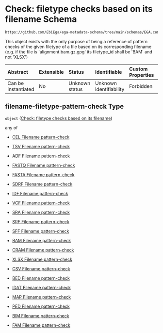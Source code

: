 # Check: filetype checks based on its filename Schema

```txt
https://github.com/EbiEga/ega-metadata-schema/tree/main/schemas/EGA.common-definitions.json#/definitions/filename-filetype-pattern-check
```

This object exists with the only purpose of being a reference of pattern checks of the given filetype of a file based on its corresponding filename (e.g. if the file is 'alignment.bam.gz.gpg' its filetype_id shall be 'BAM' and not 'XLSX')

| Abstract            | Extensible | Status         | Identifiable            | Custom Properties | Additional Properties | Access Restrictions | Defined In                                                                                |
| :------------------ | :--------- | :------------- | :---------------------- | :---------------- | :-------------------- | :------------------ | :---------------------------------------------------------------------------------------- |
| Can be instantiated | No         | Unknown status | Unknown identifiability | Forbidden         | Allowed               | none                | [EGA.common-definitions.json*](../out/EGA.common-definitions.json "open original schema") |

## filename-filetype-pattern-check Type

`object` ([Check: filetype checks based on its filename](ega-4-definitions-check-filetype-checks-based-on-its-filename.md))

any of

*   [CEL Filename pattern-check](ega-4-definitions-check-filetype-checks-based-on-its-filename-anyof-cel-filename-pattern-check.md "check type definition")

*   [TSV Filename pattern-check](ega-4-definitions-check-filetype-checks-based-on-its-filename-anyof-tsv-filename-pattern-check.md "check type definition")

*   [ADF Filename pattern-check](ega-4-definitions-check-filetype-checks-based-on-its-filename-anyof-adf-filename-pattern-check.md "check type definition")

*   [FASTQ Filename pattern-check](ega-4-definitions-check-filetype-checks-based-on-its-filename-anyof-fastq-filename-pattern-check.md "check type definition")

*   [FASTA Filename pattern-check](ega-4-definitions-check-filetype-checks-based-on-its-filename-anyof-fasta-filename-pattern-check.md "check type definition")

*   [SDRF Filename pattern-check](ega-4-definitions-check-filetype-checks-based-on-its-filename-anyof-sdrf-filename-pattern-check.md "check type definition")

*   [IDF Filename pattern-check](ega-4-definitions-check-filetype-checks-based-on-its-filename-anyof-idf-filename-pattern-check.md "check type definition")

*   [VCF Filename pattern-check](ega-4-definitions-check-filetype-checks-based-on-its-filename-anyof-vcf-filename-pattern-check.md "check type definition")

*   [SRA Filename pattern-check](ega-4-definitions-check-filetype-checks-based-on-its-filename-anyof-sra-filename-pattern-check.md "check type definition")

*   [SRF Filename pattern-check](ega-4-definitions-check-filetype-checks-based-on-its-filename-anyof-srf-filename-pattern-check.md "check type definition")

*   [SFF Filename pattern-check](ega-4-definitions-check-filetype-checks-based-on-its-filename-anyof-sff-filename-pattern-check.md "check type definition")

*   [BAM Filename pattern-check](ega-4-definitions-check-filetype-checks-based-on-its-filename-anyof-bam-filename-pattern-check.md "check type definition")

*   [CRAM Filename pattern-check](ega-4-definitions-check-filetype-checks-based-on-its-filename-anyof-cram-filename-pattern-check.md "check type definition")

*   [XLSX Filename pattern-check](ega-4-definitions-check-filetype-checks-based-on-its-filename-anyof-xlsx-filename-pattern-check.md "check type definition")

*   [CSV Filename pattern-check](ega-4-definitions-check-filetype-checks-based-on-its-filename-anyof-csv-filename-pattern-check.md "check type definition")

*   [BED Filename pattern-check](ega-4-definitions-check-filetype-checks-based-on-its-filename-anyof-bed-filename-pattern-check.md "check type definition")

*   [IDAT Filename pattern-check](ega-4-definitions-check-filetype-checks-based-on-its-filename-anyof-idat-filename-pattern-check.md "check type definition")

*   [MAP Filename pattern-check](ega-4-definitions-check-filetype-checks-based-on-its-filename-anyof-map-filename-pattern-check.md "check type definition")

*   [PED Filename pattern-check](ega-4-definitions-check-filetype-checks-based-on-its-filename-anyof-ped-filename-pattern-check.md "check type definition")

*   [BIM Filename pattern-check](ega-4-definitions-check-filetype-checks-based-on-its-filename-anyof-bim-filename-pattern-check.md "check type definition")

*   [FAM Filename pattern-check](ega-4-definitions-check-filetype-checks-based-on-its-filename-anyof-fam-filename-pattern-check.md "check type definition")
